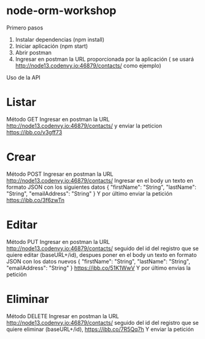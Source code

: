 # node-orm-workshop
Primero pasos
1. Instalar dependencias (npm install)
2. Iniciar aplicación (npm start)
3. Abrir postman
4. Ingresar en postman la URL proporcionada por la aplicación ( se usará http://node13.codenvy.io:46879/contacts/ como ejemplo)

Uso de la API

# Listar
Método GET
Ingresar en postman la URL http://node13.codenvy.io:46879/contacts/ y enviar la peticion
https://ibb.co/v3gff73

# Crear
Método POST
Ingresar en postman la URL http://node13.codenvy.io:46879/contacts/ Ingresar en el body un texto en formato JSON con los siguientes datos
{
	"firstName": "String",
	"lastName": "String",
	"emailAddress": "String"
}
Y por último enviar la petición
https://ibb.co/3f6zwTn

# Editar
Método PUT
Ingresar en postman la URL http://node13.codenvy.io:46879/contacts/ seguido del id del registro que se quiere editar (baseURL+/id), despues poner en el body un texto en formato JSON con los datos nuevos
{
	"firstName": "String",
	"lastName": "String",
	"emailAddress": "String"
}
https://ibb.co/51K1WwV
Y por último envias la petición

# Eliminar
Método DELETE
Ingresar en postman la URL http://node13.codenvy.io:46879/contacts/ seguido del id del registro que se quiere eliminar (baseURL+/id),
https://ibb.co/7R5Qq7h
Y enviar la petición
